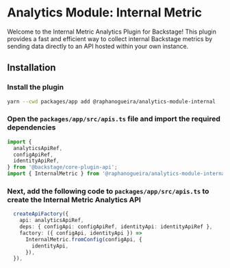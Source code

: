 # Analytics Module: Internal Metric

Welcome to the Internal Metric Analytics Plugin for Backstage!
This plugin provides a fast and efficient way to collect internal Backstage metrics by sending data directly to an API hosted within your own instance.

## Installation


### Install the plugin

```bash
yarn --cwd packages/app add @raphanogueira/analytics-module-internal
```

### Open the `packages/app/src/apis.ts` file and import the required dependencies

```ts
import {
  analyticsApiRef,
  configApiRef,
  identityApiRef,
} from '@backstage/core-plugin-api';
import { InternalMetric } from '@raphanogueira/analytics-module-internal';
```

### Next, add the following code to `packages/app/src/apis.ts` to create the Internal Metric Analytics API

```ts
  createApiFactory({
    api: analyticsApiRef,
    deps: { configApi: configApiRef, identityApi: identityApiRef },
    factory: ({ configApi, identityApi }) =>
      InternalMetric.fromConfig(configApi, {
        identityApi,
      }),
  }),
```